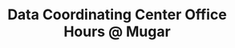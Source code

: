 ---
title: Data Coordinating Center Office Hours @ Mugar
category: 
tag: 
- dcc
- news
- library
excerpt: Have a data question? Stop in to <a href="http://www.bu.edu/library">Mugar Library</a> from 2:00-3:00 for office hours with the <a href="http://www.bu.edu/sph/research/research-landing-page/dcc/">DCC</a>.  
link: 
--- 